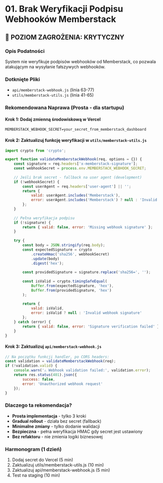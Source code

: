 # 01. Brak Weryfikacji Podpisu Webhooków Memberstack

## 🚨 POZIOM ZAGROŻENIA: KRYTYCZNY

### Opis Podatności
System nie weryfikuje podpisów webhooków od Memberstack, co pozwala atakującym na wysyłanie fałszywych webhooków.

### Dotknięte Pliki
- `api/memberstack-webhook.js` (linia 63-77)
- `utils/memberstack-utils.js` (linia 41-65)

### Rekomendowana Naprawa (Prosta - dla startupu)

#### Krok 1: Dodaj zmienną środowiskową w Vercel
```
MEMBERSTACK_WEBHOOK_SECRET=your_secret_from_memberstack_dashboard
```

#### Krok 2: Zaktualizuj funkcję weryfikacji w `utils/memberstack-utils.js`
```javascript
import crypto from 'crypto';

export function validateMemberstackWebhook(req, options = {}) {
    const signature = req.headers['x-memberstack-signature'];
    const webhookSecret = process.env.MEMBERSTACK_WEBHOOK_SECRET;
    
    // Jeśli brak secret - fallback na user agent (development)
    if (!webhookSecret) {
        const userAgent = req.headers['user-agent'] || '';
        return {
            valid: userAgent.includes('Memberstack'),
            error: userAgent.includes('Memberstack') ? null : 'Invalid user agent'
        };
    }
    
    // Pełna weryfikacja podpisu
    if (!signature) {
        return { valid: false, error: 'Missing webhook signature' };
    }
    
    try {
        const body = JSON.stringify(req.body);
        const expectedSignature = crypto
            .createHmac('sha256', webhookSecret)
            .update(body)
            .digest('hex');
        
        const providedSignature = signature.replace('sha256=', '');
        
        const isValid = crypto.timingSafeEqual(
            Buffer.from(expectedSignature, 'hex'),
            Buffer.from(providedSignature, 'hex')
        );
        
        return {
            valid: isValid,
            error: isValid ? null : 'Invalid webhook signature'
        };
    } catch (error) {
        return { valid: false, error: 'Signature verification failed' };
    }
}
```

#### Krok 3: Zaktualizuj `api/memberstack-webhook.js`
```javascript
// Na początku funkcji handler, po CORS headers:
const validation = validateMemberstackWebhook(req);
if (!validation.valid) {
    console.warn('⚠️ Webhook validation failed:', validation.error);
    return res.status(401).json({ 
        success: false, 
        error: 'Unauthorized webhook request' 
    });
}
```

### Dlaczego ta rekomendacja?
- **Prosta implementacja** - tylko 3 kroki
- **Gradual rollout** - działa bez secret (fallback)
- **Minimalne zmiany** - tylko dodanie walidacji
- **Bezpieczna** - pełna weryfikacja HMAC gdy secret jest ustawiony
- **Bez refaktoru** - nie zmienia logiki biznesowej

### Harmonogram (1 dzień)
1. Dodaj secret do Vercel (5 min)
2. Zaktualizuj utils/memberstack-utils.js (10 min)
3. Zaktualizuj api/memberstack-webhook.js (5 min)
4. Test na staging (10 min) 